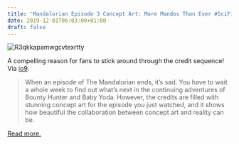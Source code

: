 ```yaml
---
title: 'Mandalorian Episode 3 Concept Art: More Mandos Than Ever #SciFiSunday'
date: 2019-12-01T06:03:00+01:00
draft: false
---
```


![R3qkkapamwgcvtexrtty](https://cdn-blog.adafruit.com/uploads/2019/11/r3qkkapamwgcvtexrtty.jpg "r3qkkapamwgcvtexrtty.jpg")

A compelling reason for fans to stick around through the credit sequence! Via [io9](https://io9.gizmodo.com/this-is-the-way-to-some-gorgeous-new-mandalorian-concep-1840038723).

> When an episode of The Mandalorian ends, it’s sad. You have to wait a whole week to find out what’s next in the continuing adventures of Bounty Hunter and Baby Yoda. However, the credits are filled with stunning concept art for the episode you just watched, and it shows how beautiful the collaboration between concept art and reality can be.

[Read more.](https://io9.gizmodo.com/this-is-the-way-to-some-gorgeous-new-mandalorian-concep-1840038723)